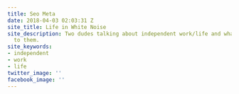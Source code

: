 ```yaml
---
title: Seo Meta
date: 2018-04-03 02:03:31 Z
site_title: Life in White Noise
site_description: Two dudes talking about independent work/life and what it means
  to them.
site_keywords:
- independent
- work
- life
twitter_image: ''
facebook_image: ''
---
```


